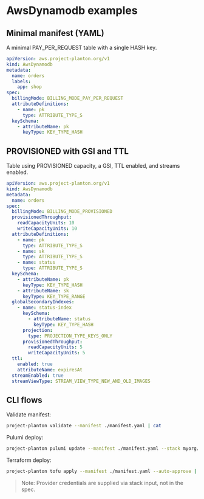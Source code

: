 # AwsDynamodb examples

## Minimal manifest (YAML)
A minimal PAY_PER_REQUEST table with a single HASH key.

```yaml
apiVersion: aws.project-planton.org/v1
kind: AwsDynamodb
metadata:
  name: orders
  labels:
    app: shop
spec:
  billingMode: BILLING_MODE_PAY_PER_REQUEST
  attributeDefinitions:
    - name: pk
      type: ATTRIBUTE_TYPE_S
  keySchema:
    - attributeName: pk
      keyType: KEY_TYPE_HASH
```

## PROVISIONED with GSI and TTL
Table using PROVISIONED capacity, a GSI, TTL enabled, and streams enabled.

```yaml
apiVersion: aws.project-planton.org/v1
kind: AwsDynamodb
metadata:
  name: orders
spec:
  billingMode: BILLING_MODE_PROVISIONED
  provisionedThroughput:
    readCapacityUnits: 10
    writeCapacityUnits: 10
  attributeDefinitions:
    - name: pk
      type: ATTRIBUTE_TYPE_S
    - name: sk
      type: ATTRIBUTE_TYPE_S
    - name: status
      type: ATTRIBUTE_TYPE_S
  keySchema:
    - attributeName: pk
      keyType: KEY_TYPE_HASH
    - attributeName: sk
      keyType: KEY_TYPE_RANGE
  globalSecondaryIndexes:
    - name: status-index
      keySchema:
        - attributeName: status
          keyType: KEY_TYPE_HASH
      projection:
        type: PROJECTION_TYPE_KEYS_ONLY
      provisionedThroughput:
        readCapacityUnits: 5
        writeCapacityUnits: 5
  ttl:
    enabled: true
    attributeName: expiresAt
  streamEnabled: true
  streamViewType: STREAM_VIEW_TYPE_NEW_AND_OLD_IMAGES
```

## CLI flows

Validate manifest:
```bash
project-planton validate --manifest ./manifest.yaml | cat
```

Pulumi deploy:
```bash
project-planton pulumi update --manifest ./manifest.yaml --stack myorg/infra/dev --module-dir ./apis/project/planton/provider/aws/awsdynamodb/v1/iac/pulumi | cat
```

Terraform deploy:
```bash
project-planton tofu apply --manifest ./manifest.yaml --auto-approve | cat
```

> Note: Provider credentials are supplied via stack input, not in the spec.


